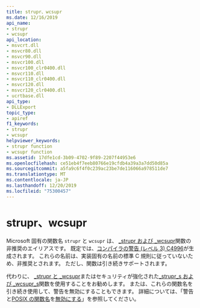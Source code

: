 ```yaml
---
title: strupr、wcsupr
ms.date: 12/16/2019
api_name:
- strupr
- wcsupr
api_location:
- msvcrt.dll
- msvcr80.dll
- msvcr90.dll
- msvcr100.dll
- msvcr100_clr0400.dll
- msvcr110.dll
- msvcr110_clr0400.dll
- msvcr120.dll
- msvcr120_clr0400.dll
- ucrtbase.dll
api_type:
- DLLExport
topic_type:
- apiref
f1_keywords:
- strupr
- wcsupr
helpviewer_keywords:
- strupr function
- wcsupr function
ms.assetid: 17dfe1cd-3b09-4702-9f89-2207f44953e6
ms.openlocfilehash: ce51eb4f7eeb80766e19cfdb4a39a3a7dd50d85a
ms.sourcegitcommit: a5fa9c6f4f0c239ac23be7de116066a978511de7
ms.translationtype: MT
ms.contentlocale: ja-JP
ms.lasthandoff: 12/20/2019
ms.locfileid: "75300457"
---
```

# <a name="strupr-wcsupr"></a>strupr、wcsupr

Microsoft 固有の関数名 `strupr` と `wcsupr` は、 [_strupr および _wcsupr](strupr-strupr-l-mbsupr-mbsupr-l-wcsupr-l-wcsupr.md)関数の非推奨のエイリアスです。 既定では、[コンパイラの警告 (レベル 3) C4996](../../error-messages/compiler-warnings/compiler-warning-level-3-c4996.md)が生成されます。 これらの名前は、実装固有の名前の標準 C 規則に従っていないため、非推奨とされます。 ただし、関数は引き続きサポートされます。

代わりに、 [_strupr と _wcsupr](strupr-strupr-l-mbsupr-mbsupr-l-wcsupr-l-wcsupr.md)またはセキュリティが強化された[_strupr_s および _wcsupr_s](strupr-s-strupr-s-l-mbsupr-s-mbsupr-s-l-wcsupr-s-wcsupr-s-l.md)関数を使用することをお勧めします。 または、これらの関数名を引き続き使用して、警告を無効にすることもできます。 詳細については、「警告と[POSIX の関数名](../../error-messages/compiler-warnings/compiler-warning-level-3-c4996.md#posix-function-names)を[無効にする](../../error-messages/compiler-warnings/compiler-warning-level-3-c4996.md#turn-off-the-warning)」を参照してください。
